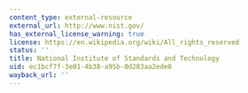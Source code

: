 ```yaml
---
content_type: external-resource
external_url: http://www.nist.gov/
has_external_license_warning: true
license: https://en.wikipedia.org/wiki/All_rights_reserved
status: ''
title: National Institute of Standards and Technology
uid: ec1bcf7f-3e01-4b38-a95b-0d283aa2ede0
wayback_url: ''
---
```

